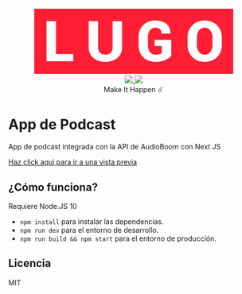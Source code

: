 <p align="center">
    <img src="https://raw.githubusercontent.com/ericklugoj/ericklugoj/master/logo_lugo.png" width=400 alt="LUGO">
    <br>
    <a href="https://www.facebook.com/ErickLugoJ/" target="_blank">
        <img src="https://img.shields.io/badge/Facebook-%40ErickLugoJ-blue">
    </a>
    <a href="https://twitter.com/ErickLugoo" target="_blank">
        <img src="https://img.shields.io/twitter/follow/ErickLugoo?style=social">
    </a>
    <br>
    Make It Happen ☄️
</p>

# App de Podcast

App de podcast integrada con la API de AudioBoom con Next JS

[Haz click aqui para ir a una vista previa](https://podcasts.ericklugoj.now.sh 'Hazme click!')

## ¿Cómo funciona?

Requiere Node.JS 10

- `npm install` para instalar las dependencias.
- `npm run dev` para el entorno de desarrollo.
- `npm run build && npm start` para el entorno de producción.

## Licencia

MIT
